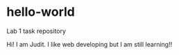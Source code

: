 # hello-world
Lab 1 task repository

Hi! I am Judit. I like web developing but I am still learning!!
